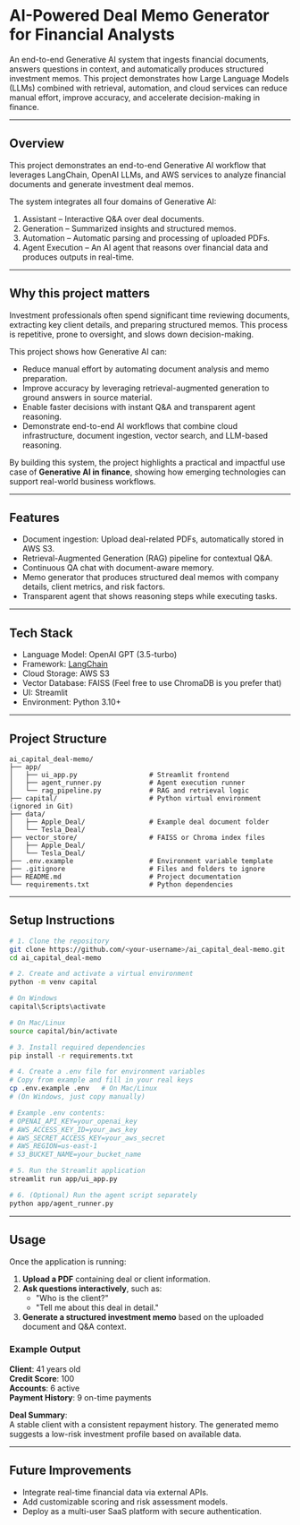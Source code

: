 # AI-Powered Deal Memo Generator for Financial Analysts

An end-to-end Generative AI system that ingests financial documents, answers questions in context, and automatically produces structured investment memos. This project demonstrates how Large Language Models (LLMs) combined with retrieval, automation, and cloud services can reduce manual effort, improve accuracy, and accelerate decision-making in finance.

---

## Overview
This project demonstrates an end-to-end Generative AI workflow that leverages LangChain, OpenAI LLMs, and AWS services to analyze financial documents and generate investment deal memos.  

The system integrates all four domains of Generative AI:
1. Assistant – Interactive Q&A over deal documents.
2. Generation – Summarized insights and structured memos.
3. Automation – Automatic parsing and processing of uploaded PDFs.
4. Agent Execution – An AI agent that reasons over financial data and produces outputs in real-time.

---

## Why this project matters
Investment professionals often spend significant time reviewing documents, extracting key client details, and preparing structured memos. This process is repetitive, prone to oversight, and slows down decision-making.  

This project shows how Generative AI can:
- Reduce manual effort by automating document analysis and memo preparation.  
- Improve accuracy by leveraging retrieval-augmented generation to ground answers in source material.  
- Enable faster decisions with instant Q&A and transparent agent reasoning.  
- Demonstrate end-to-end AI workflows that combine cloud infrastructure, document ingestion, vector search, and LLM-based reasoning.  

By building this system, the project highlights a practical and impactful use case of **Generative AI in finance**, showing how emerging technologies can support real-world business workflows.

---

## Features
- Document ingestion: Upload deal-related PDFs, automatically stored in AWS S3.  
- Retrieval-Augmented Generation (RAG) pipeline for contextual Q&A.  
- Continuous QA chat with document-aware memory.  
- Memo generator that produces structured deal memos with company details, client metrics, and risk factors.  
- Transparent agent that shows reasoning steps while executing tasks.  

---

## Tech Stack
- Language Model: OpenAI GPT  (3.5-turbo)
- Framework: [LangChain](https://www.langchain.com/)  
- Cloud Storage: AWS S3  
- Vector Database: FAISS (Feel free to use ChromaDB is you prefer that)
- UI: Streamlit  
- Environment: Python 3.10+  

---
## Project Structure

```
ai_capital_deal-memo/
├── app/
│   ├── ui_app.py                  # Streamlit frontend
│   ├── agent_runner.py            # Agent execution runner
│   └── rag_pipeline.py            # RAG and retrieval logic
├── capital/                       # Python virtual environment (ignored in Git)
├── data/
│   ├── Apple_Deal/                # Example deal document folder
│   └── Tesla_Deal/
├── vector_store/                  # FAISS or Chroma index files
│   ├── Apple_Deal/
│   └── Tesla_Deal/
├── .env.example                   # Environment variable template
├── .gitignore                     # Files and folders to ignore
├── README.md                      # Project documentation
└── requirements.txt               # Python dependencies
```

---

## Setup Instructions

```bash
# 1. Clone the repository
git clone https://github.com/<your-username>/ai_capital_deal-memo.git
cd ai_capital_deal-memo

# 2. Create and activate a virtual environment
python -m venv capital

# On Windows
capital\Scripts\activate

# On Mac/Linux
source capital/bin/activate

# 3. Install required dependencies
pip install -r requirements.txt

# 4. Create a .env file for environment variables
# Copy from example and fill in your real keys
cp .env.example .env   # On Mac/Linux
# (On Windows, just copy manually)

# Example .env contents:
# OPENAI_API_KEY=your_openai_key
# AWS_ACCESS_KEY_ID=your_aws_key
# AWS_SECRET_ACCESS_KEY=your_aws_secret
# AWS_REGION=us-east-1
# S3_BUCKET_NAME=your_bucket_name

# 5. Run the Streamlit application
streamlit run app/ui_app.py

# 6. (Optional) Run the agent script separately
python app/agent_runner.py
```

---
## Usage

Once the application is running:

1. **Upload a PDF** containing deal or client information.
2. **Ask questions interactively**, such as:
   - "Who is the client?"
   - "Tell me about this deal in detail."
3. **Generate a structured investment memo** based on the uploaded document and Q&A context.

### Example Output

**Client**: 41 years old  
**Credit Score**: 100  
**Accounts**: 6 active  
**Payment History**: 9 on-time payments  

**Deal Summary**:  
A stable client with a consistent repayment history. The generated memo suggests a low-risk investment profile based on available data.

---

## Future Improvements

- Integrate real-time financial data via external APIs.
- Add customizable scoring and risk assessment models.
- Deploy as a multi-user SaaS platform with secure authentication.

